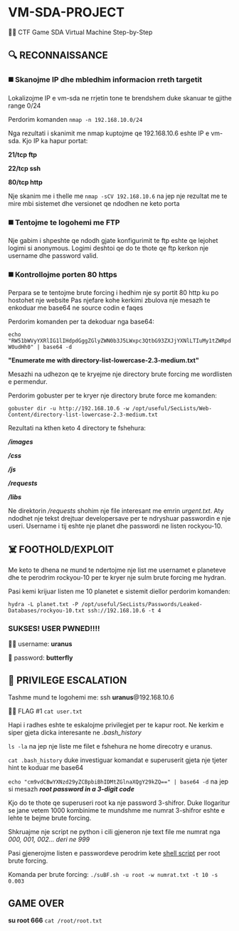 # VM-SDA-PROJECT
:pirate_flag:	CTF Game SDA Virtual Machine Step-by-Step

## :mag:	RECONNAISSANCE
### :black_medium_square:	Skanojme IP dhe mbledhim informacion rreth targetit
Lokalizojme IP e vm-sda ne rrjetin tone te brendshem duke skanuar te gjithe range 0/24

Perdorim komanden `nmap -n 192.168.10.0/24`

Nga rezultati i skanimit me nmap kuptojme qe 192.168.10.6 eshte IP e vm-sda. Kjo IP ka hapur portat:

**21/tcp ftp**

**22/tcp ssh**

**80/tcp http**

Nje skanim me i thelle me `nmap -sCV 192.168.10.6` na jep nje rezultat me te mire mbi sistemet dhe versionet qe ndodhen ne keto porta

### :black_medium_square:	Tentojme te logohemi me FTP

Nje gabim i shpeshte qe ndodh gjate konfigurimit te ftp eshte qe lejohet logimi si anonymous.
Logimi deshtoi qe do te thote qe ftp kerkon nje username dhe password valid.

### :black_medium_square:	Kontrollojme porten 80 https
Perpara se te tentojme brute forcing i hedhim nje sy portit 80 http ku po hostohet nje website
Pas njefare kohe kerkimi zbulova nje mesazh te enkoduar me base64 ne source codin e faqes

Perdorim komanden per ta dekoduar nga base64:

`echo "RW51bWVyYXRlIG1lIHdpdGggZGlyZWN0b3J5LWxpc3QtbG93ZXJjYXNlLTIuMy1tZWRpdW0udHh0" | base64 -d`

**"Enumerate me with directory-list-lowercase-2.3-medium.txt"**

Mesazhi na udhezon qe te kryejme nje directory brute forcing me wordlisten e permendur.

Perdorim gobuster per te kryer nje directory brute force me komanden:

`gobuster dir -u http://192.168.10.6 -w /opt/useful/SecLists/Web-Content/directory-list-lowercase-2.3-medium.txt`

Rezultati na kthen keto 4 directory te fshehura:

***/images***

***/css***

***/js***

***/requests***

***/libs***

Ne direktorin _/requests_ shohim nje file interesant me emrin _urgent.txt_. Aty ndodhet nje tekst drejtuar developersave per te ndryshuar
passwordin e nje useri. Username i tij eshte nje planet dhe passwordi ne listen rockyou-10.

## :skull_and_crossbones: FOOTHOLD/EXPLOIT 	

Me keto te dhena ne mund te ndertojme nje list me usernamet e planeteve dhe te perodrim rockyou-10 per te kryer nje sulm brute forcing me hydran.

Pasi kemi krijuar listen me 10 planetet e sistemit diellor perdorim komanden:

`hydra -L planet.txt -P /opt/useful/SecLists/Passwords/Leaked-Databases/rockyou-10.txt ssh://192.168.10.6 -t 4`

### **SUKSES! USER PWNED!!!!**

:technologist: username: **uranus**

:closed_lock_with_key:	password: **butterfly**

## :syringe:	PRIVILEGE ESCALATION

Tashme mund te logohemi me: ssh **uranus**@192.168.10.6

:pirate_flag:	FLAG #1 `cat user.txt`

Hapi i radhes eshte te eskalojme privilegjet per te kapur root. Ne kerkim e siper gjeta dicka interesante ne _.bash_history_

`ls -la` na jep nje liste me filet e fshehura ne home direcotry e uranus.

`cat .bash_history` duke investiguar komandat e superuserit gjeta nje tjeter hint te koduar me base64

`echo "cm9vdCBwYXNzd29yZCBpbiBhIDMtZGlnaXQgY29kZQ==" | base64 -d`
na jep si mesazh ***root password in a 3-digit code***

Kjo do te thote qe superuseri root ka nje password 3-shifror. Duke llogaritur se jane vetem 1000 kombinime te mundshme me numrat 3-shifror eshte e lehte te bejme brute forcing.

Shkruajme nje script ne python i cili gjeneron nje text file me numrat nga _000, 001, 002... deri ne 999_

Pasi gjenerojme listen e passwordeve perodrim kete [shell script](https://github.com/carlospolop/su-bruteforce/blob/master/suBF.sh) per root brute forcing.

Komanda per brute forcing:
`./suBF.sh -u root -w numrat.txt -t 10 -s 0.003`

## GAME OVER

**su root 666**
`cat /root/root.txt`
